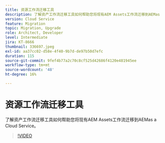 ```yaml
---
title: 资源工作流迁移工具
description: 了解资产工作流迁移工具如何帮助您将现有AEM Assets工作流迁移到AEMas a Cloud Service。
version: Cloud Service
feature: Migration
topic: Migration, Upgrade
role: Architect, Developer
level: Intermediate
jira: KT-8666
thumbnail: 336697.jpeg
exl-id: aa37cc02-d58e-4f40-9b7d-de97b50d7efc
duration: 115
source-git-commit: 9fef4b77a2c70c8cf525d42686f4120e481945ee
workflow-type: tm+mt
source-wordcount: '48'
ht-degree: 16%

---
```


# 资源工作流迁移工具

了解资产工作流迁移工具如何帮助您将现有AEM Assets工作流迁移到AEMas a Cloud Service。

>[!VIDEO](https://video.tv.adobe.com/v/336697?quality=12&learn=on)
